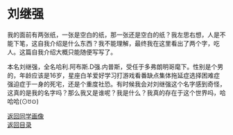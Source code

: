 # 刘继强

我的面前有两张纸，一张是空白的纸，那一张还是空白的纸？我左思右想，人是不能下笔，这自我介绍是什么东西？我不能理解，最终我在这里看出了两个字，吃人。这篇自我介绍大概只能随便写写了。

本名刘继强，全名哈利.阿布斯.D强.内普斯，受任于多弗朗明哥麾下。性别是个男的，年龄应该是16岁，星座白羊爱好学习打游戏看番缺点集体拖延症选择困难症强迫症于一身的死宅，还是个重度社恐。有时候我会对刘继强这个名字感到奇怪，这真的是我的名字吗？那么我又是谁呢？我是什么？我真的存在于这个世界吗，哈哈哈(⊙ꇴ⊙)

[返回同学画像](/同学画像)  
[返回目录](/index)
